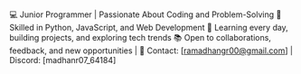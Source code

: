 💻 Junior Programmer | Passionate About Coding and Problem-Solving
🌟 Skilled in Python, JavaScript, and Web Development
🚀 Learning every day, building projects, and exploring tech trends
📚 Open to collaborations, feedback, and new opportunities
| 💌 Contact: [ramadhangr00@gmail.com] | Discord: [madhanr07_64184]

<!---
Ramadhan930/Ramadhan930 is a ✨ special ✨ repository because its `README.md` (this file) appears on your GitHub profile.
You can click the Preview link to take a look at your changes.
--->
